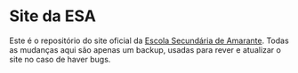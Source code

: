 # Site da ESA

Este é o repositório do site oficial da [Escola Secundária de Amarante](https://esamarante.edu.pt).
Todas as mudanças aqui são apenas um backup, usadas para rever e atualizar o site no caso de haver bugs.